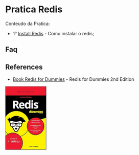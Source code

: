 # Pratica Redis

Conteudo da Pratica:

 + 1° [Install Redis](./install-redis) - Como instalar o redis;
 

<!--
**UNDER CONSTRUCTION**:
 + 2° Operators Simple
 + 2° Data Models
 + 2° Data Structures
 + 3° Redis Modules
 + 3° Operators Blocking
 + 4° List and Hash/Dict
 + 5° Sets
 + 6° Pub Sub
 + 7° Pipeline and Transactions
 + 9° Strategy Cache in Production
 + 10° Secure in Production
 + 11° Monitor Redis  in Production
-->

## Faq
<!-- 

A need use in production free?
R: yes

 -->

## References


  + [Book Redis for Dummies](https://redis.io/resources/redis-for-dummies/) - Redis for Dummies 2nd Edition<br/>
<img src="./redis_for_dummies.png" width="128px" alt="Book Redis for Dummies">



